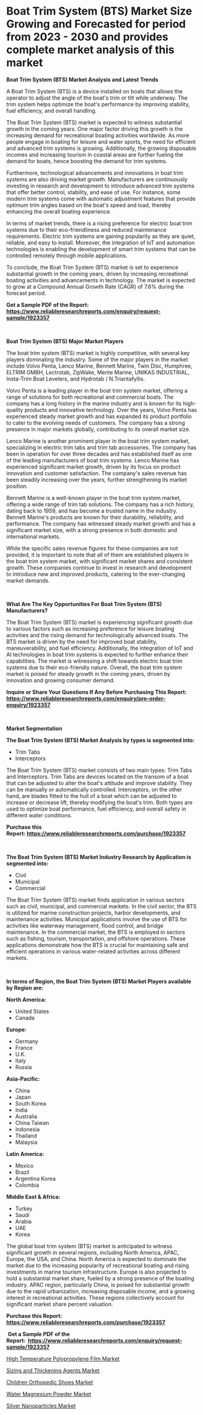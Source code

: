 <p><h1>Boat Trim System (BTS) Market Size Growing and Forecasted for period from 2023 - 2030 and provides complete market analysis of this market</h1></p><p><strong>Boat Trim System (BTS) Market Analysis and Latest Trends</strong></p>
<p><p>A Boat Trim System (BTS) is a device installed on boats that allows the operator to adjust the angle of the boat's trim or tilt while underway. The trim system helps optimize the boat's performance by improving stability, fuel efficiency, and overall handling.</p><p>The Boat Trim System (BTS) market is expected to witness substantial growth in the coming years. One major factor driving this growth is the increasing demand for recreational boating activities worldwide. As more people engage in boating for leisure and water sports, the need for efficient and advanced trim systems is growing. Additionally, the growing disposable incomes and increasing tourism in coastal areas are further fueling the demand for boats, hence boosting the demand for trim systems.</p><p>Furthermore, technological advancements and innovations in boat trim systems are also driving market growth. Manufacturers are continuously investing in research and development to introduce advanced trim systems that offer better control, stability, and ease of use. For instance, some modern trim systems come with automatic adjustment features that provide optimum trim angles based on the boat's speed and load, thereby enhancing the overall boating experience.</p><p>In terms of market trends, there is a rising preference for electric boat trim systems due to their eco-friendliness and reduced maintenance requirements. Electric trim systems are gaining popularity as they are quiet, reliable, and easy to install. Moreover, the integration of IoT and automation technologies is enabling the development of smart trim systems that can be controlled remotely through mobile applications.</p><p>To conclude, the Boat Trim System (BTS) market is set to experience substantial growth in the coming years, driven by increasing recreational boating activities and advancements in technology. The market is expected to grow at a Compound Annual Growth Rate (CAGR) of 7.6% during the forecast period.</p></p>
<p><strong>Get a Sample PDF of the Report:&nbsp; <a href="https://www.reliableresearchreports.com/enquiry/request-sample/1923357">https://www.reliableresearchreports.com/enquiry/request-sample/1923357</a></strong></p>
<p>&nbsp;</p>
<p><strong>Boat Trim System (BTS) Major Market Players</strong></p>
<p><p>The boat trim system (BTS) market is highly competitive, with several key players dominating the industry. Some of the major players in the market include Volvo Penta, Lenco Marine, Bennett Marine, Twin Disc, Humphree, ELTRIM GMBH, Lectrotab, ZipWake, Mente Marine, UNIKAS INDUSTRIAL, Insta-Trim Boat Levelers, and Hydrotab / N.Triantafyllis.</p><p>Volvo Penta is a leading player in the boat trim system market, offering a range of solutions for both recreational and commercial boats. The company has a long history in the marine industry and is known for its high-quality products and innovative technology. Over the years, Volvo Penta has experienced steady market growth and has expanded its product portfolio to cater to the evolving needs of customers. The company has a strong presence in major markets globally, contributing to its overall market size.</p><p>Lenco Marine is another prominent player in the boat trim system market, specializing in electric trim tabs and trim tab accessories. The company has been in operation for over three decades and has established itself as one of the leading manufacturers of boat trim systems. Lenco Marine has experienced significant market growth, driven by its focus on product innovation and customer satisfaction. The company's sales revenue has been steadily increasing over the years, further strengthening its market position.</p><p>Bennett Marine is a well-known player in the boat trim system market, offering a wide range of trim tab solutions. The company has a rich history, dating back to 1959, and has become a trusted name in the industry. Bennett Marine's products are known for their durability, reliability, and performance. The company has witnessed steady market growth and has a significant market size, with a strong presence in both domestic and international markets.</p><p>While the specific sales revenue figures for these companies are not provided, it is important to note that all of them are established players in the boat trim system market, with significant market shares and consistent growth. These companies continue to invest in research and development to introduce new and improved products, catering to the ever-changing market demands.</p></p>
<p>&nbsp;</p>
<p><strong>What Are The Key Opportunities For Boat Trim System (BTS) Manufacturers?</strong></p>
<p><p>The Boat Trim System (BTS) market is experiencing significant growth due to various factors such as increasing preference for leisure boating activities and the rising demand for technologically advanced boats. The BTS market is driven by the need for improved boat stability, maneuverability, and fuel efficiency. Additionally, the integration of IoT and AI technologies in boat trim systems is expected to further enhance their capabilities. The market is witnessing a shift towards electric boat trim systems due to their eco-friendly nature. Overall, the boat trim system market is poised for steady growth in the coming years, driven by innovation and growing consumer demand.</p></p>
<p><strong>Inquire or Share Your Questions If Any Before Purchasing This Report: <a href="https://www.reliableresearchreports.com/enquiry/pre-order-enquiry/1923357">https://www.reliableresearchreports.com/enquiry/pre-order-enquiry/1923357</a></strong></p>
<p>&nbsp;</p>
<p><strong>Market Segmentation</strong></p>
<p><strong>The Boat Trim System (BTS) Market Analysis by types is segmented into:</strong></p>
<p><ul><li>Trim Tabs</li><li>Interceptors</li></ul></p>
<p><p>The Boat Trim System (BTS) market consists of two main types: Trim Tabs and Interceptors. Trim Tabs are devices located on the transom of a boat that can be adjusted to alter the boat's attitude and improve stability. They can be manually or automatically controlled. Interceptors, on the other hand, are blades fitted to the hull of a boat which can be adjusted to increase or decrease lift, thereby modifying the boat's trim. Both types are used to optimize boat performance, fuel efficiency, and overall safety in different water conditions.</p></p>
<p><strong>Purchase this Report:&nbsp;<a href="https://www.reliableresearchreports.com/purchase/1923357">https://www.reliableresearchreports.com/purchase/1923357</a></strong></p>
<p>&nbsp;</p>
<p><strong>The Boat Trim System (BTS) Market Industry Research by Application is segmented into:</strong></p>
<p><ul><li>Civil</li><li>Municipal</li><li>Commercial</li></ul></p>
<p><p>The Boat Trim System (BTS) market finds application in various sectors such as civil, municipal, and commercial markets. In the civil sector, the BTS is utilized for marine construction projects, harbor developments, and maintenance activities. Municipal applications involve the use of BTS for activities like waterway management, flood control, and bridge maintenance. In the commercial market, the BTS is employed in sectors such as fishing, tourism, transportation, and offshore operations. These applications demonstrate how the BTS is crucial for maintaining safe and efficient operations in various water-related activities across different markets.</p></p>
<p>&nbsp;</p>
<p><strong>In terms of Region, the Boat Trim System (BTS) Market Players available by Region are:</strong></p>
<p>
    <p> <strong> North America: </strong>
        <ul>
            <li>United States</li>
            <li>Canada</li>
        </ul>
        </p> 
    <p> <strong> Europe: </strong>
        <ul>
            <li>Germany</li>
            <li>France</li>
            <li>U.K.</li>
            <li>Italy</li>
            <li>Russia</li>
        </ul>
        </p> 
    <p> <strong> Asia-Pacific: </strong>
        <ul>
            <li>China</li>
            <li>Japan</li>
            <li>South Korea</li>
            <li>India</li>
            <li>Australia</li>
            <li>China Taiwan</li>
            <li>Indonesia</li>
            <li>Thailand</li>
            <li>Malaysia</li>
        </ul>
        </p> 
    <p> <strong> Latin America: </strong>
        <ul>
            <li>Mexico</li>
            <li>Brazil</li>
            <li>Argentina Korea</li>
            <li>Colombia</li>
        </ul>
        </p> 
    <p> <strong> Middle East & Africa: </strong>
        <ul>
            <li>Turkey</li>
            <li>Saudi</li>
            <li>Arabia</li>
            <li>UAE</li>
            <li>Korea</li>
        </ul>
    </p>
    </p>
<p><p>The global boat trim system (BTS) market is anticipated to witness significant growth in several regions, including North America, APAC, Europe, the USA, and China. North America is expected to dominate the market due to the increasing popularity of recreational boating and rising investments in marine tourism infrastructure. Europe is also projected to hold a substantial market share, fueled by a strong presence of the boating industry. APAC region, particularly China, is poised for substantial growth due to the rapid urbanization, increasing disposable income, and a growing interest in recreational activities. These regions collectively account for significant market share percent valuation.</p></p>
<p><strong>Purchase this Report: <a href="https://www.reliableresearchreports.com/purchase/1923357">https://www.reliableresearchreports.com/purchase/1923357</a></strong></p>
<p>&nbsp;<strong>Get a Sample PDF of the Report:&nbsp;&nbsp;<a href="https://www.reliableresearchreports.com/enquiry/request-sample/1923357">https://www.reliableresearchreports.com/enquiry/request-sample/1923357</a></strong></p>
<p><strong></strong></p>
<p><p><a href="https://www.linkedin.com/pulse/high-temperature-polypropylene-film-market-size-share-vduve/">High Temperature Polypropylene Film Market</a></p><p><a href="https://medium.com/@sainreportprime/sizing-and-thickening-agents-market-comprehensive-assessment-by-type-application-and-geography-3522bcd5bbfd">Sizing and Thickening Agents Market</a></p><p><a href="https://github.com/Chiragrp26/Market-Research-Report-List-1/blob/main/children-orthopedic-shoes-market.md">Children Orthopedic Shoes Market</a></p><p><a href="https://github.com/AKSHATREPORTPRIME/Market-Research-Report-List-1/blob/main/water-magnesium-powder-market.md">Water Magnesium Powder Market</a></p><p><a href="https://medium.com/@chiragreportprime/silver-nanoparticles-market-research-report-its-history-and-forecast-2023-to-2030-53358bfb1800">Silver Nanoparticles Market</a></p></p>